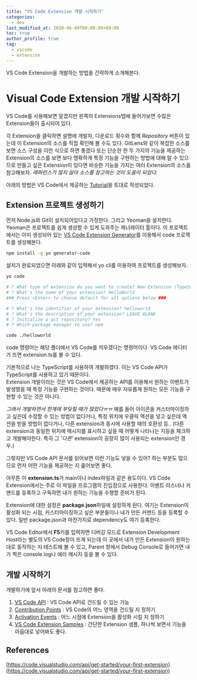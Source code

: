 ```yaml
---
title: "VS Code Extension 개발 시작하기"
categories: 
  - dev
last_modified_at: 2020-06-09T00:00:00+09:00
toc: true
author_profile: true
tag: 
  - vscode
  - extension
---
```


VS Code Extension을 개발하는 방법을 간략하게 소개해본다.

# Visual Code Extension 개발 시작하기

VS Code를 사용해보면 알겠지만 왼쪽의 Extensions탭에 들어가보면 수많은 Extension들이 출시되어 있다.

각 Extension을 클릭하면 설명에 개발자, 다운로드 횟수와 함께 *Repository* 버튼이 있는데 이 Extension의 소스를 직접 확인해 볼 수도 있다.
GitLens와 같이 복잡한 소스를 보면 소스 구성을 이런 식으로 하면 좋겠다 또는 단순한 한 두 가지의 기능을 제공하는 Extension의 소스를 보면 보다 명확하게 특정 기능을 구현하는 방법에 대해 알 수 있으므로 만들고 싶은 Extension이 있다면 비슷한 기능을 가지는 여러 Extension의 소스를 참고해보자.
_레퍼런스가 많지 않아 소스를 참고하는 것이 도움이 되었다._


아래의 방법은 VS Code에서 제공하는 [Tutorial](https://code.visualstudio.com/api/get-started/your-first-extension)을 토대로 작성되었다.

## Extension 프로젝트 생성하기

먼저 Node.js와 Git이 설치되어있다고 가정한다.
그리고 Yeoman을 설치한다. Yeoman은 프로젝트를 쉽게 생성할 수 있게 도와주는 제너레이터 툴이다. 이 프로젝트에서는 이미 생성되어 있는 [VS Code Extension Generator](https://www.npmjs.com/package/generator-code)를 이용해서 code 프로젝트를 생성해본다.

```sh
npm install -g yo generator-code
```


설치가 완료되었으면 아래와 같이 입력해서 yo cli를 이용하여 프로젝트를 생성해보자.

```sh
yo code

# ? What type of extension do you want to create? New Extension (TypeScript)
# ? What's the name of your extension? HelloWorld
### Press <Enter> to choose default for all options below ###

# ? What's the identifier of your extension? helloworld
# ? What's the description of your extension? LEAVE BLANK
# ? Initialize a git repository? Yes
# ? Which package manager to use? npm

code ./helloworld
```

code 명령어는 해당 폴더에서 VS Code를 띄우겠다는 명령어이다.
VS Code 에디터가 뜨면 extension.ts를 볼 수 있다.


기본적으로 나는 TypeScript를 사용하여 개발하였다. 이는 VS Code API가 TypeScript를 사용하고 있기 때문이다.  
Extension 개발이라는 것은 VS Code에서 제공하는 API를 이용해서 원하는 이벤트가 발생했을 때 특정 기능을 구현하는 것이다. 때문에 매우 자유롭게 원하는 모든 기능을 구현할 수 있는 것은 아니다.

*그래서 개발하면서 한계에 부딪힐 때가 많았다ㅠㅠ* 예를 들어 아이콘을 커스터마이징하고 싶은데 수정할 수 있는 방법이 없다거나, 특정 위치에 우클릭 액션을 넣고 싶은데 액션을 받을 방법이 없다거나, 다른 extension과 동시에 사용할 때의 호환성 등.. (다른 extension과 동일한 위치에 메시지를 표시하고 싶을 때 어떻게 나타나는 지등을 체크하고 개발해야한다. 특히 그 *'다른'* extension이 굉장히 많이 사용되는 extension인 경우.)


그렇지만 VS Code API 문서를 읽어보면 이런 기능도 넣을 수 있어? 하는 부분도 많으므로 먼저 어떤 기능을 제공하는 지 훑어보면 좋다.


아무튼 이 **extension.ts**가 main이나 index파일과 같은 용도이다. VS Code Extension에서는 주로 이 파일을 프로그램의 진입점으로 사용한다. 이벤트 리스너나 커맨드를 등록하고 구독하면 내가 원하는 기능을 수행할 준비가 된다.


Extension에 대한 설정은 **package.json**파일에 설정하게 된다. 여기는 Extension이 활성화 되는 시점, 커스터마이징하고 싶은 부분들이나 내가 만든 커맨드 등을 등록할 수 있다. 일반 package.json과 마찬가지로 dependency도 여기 등록한다.


VS Code Editor에서 **F5**키를 입력하면 디버깅 모드로 Extension Development Host라는 별도의 VS Code창이 뜨게 되는데 이 곳에서 내가 만든 Extension이 원하는 대로 동작하는 지 테스트해 볼 수 있고, Parent 창에서 Debug Console로 들어가면 내가 찍은 console.log나 에러 메시지 등을 볼 수 있다.


## 개발 시작하기

개발하기에 앞서 아래의 문서를 참고하면 좋다.

1. [VS Code API](https://code.visualstudio.com/api/references/vscode-api) : VS Code API로 건드릴 수 있는 기능
2. [Contribution Points](https://code.visualstudio.com/api/references/contribution-points) : VS Code의 어느 영역을 건드릴 지 정하기
3. [Activation Events](https://code.visualstudio.com/api/references/activation-events) : 어느 시점에 Extension을 활성화 시킬 지 정하기
4. [VS Code Extension Samples](https://github.com/Microsoft/vscode-extension-samples) : 간단한 Extension 샘플, 하나씩 보면서 기능을 마음대로 넣어봐도 좋다.

## References

[https://code.visualstudio.com/api/get-started/your-first-extension](https://code.visualstudio.com/api/get-started/your-first-extension)
